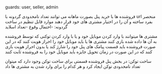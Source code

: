 guards: user, seller, admin 

فروشنده ها با خرید پنل بصورت ماهانه می توانند تعداد نامحدودی گردونه با url منحصر بفرد ساخته و آن را در اختیار مشتری های خود قرار دهند
موارد قابل تنظیم در ساخت گردونه:
-احتمال وقوع
-تعداد اسلاید

مشتری ها میتوانند با وارد کردن موبایل خود و یا با وارد کردن توکنی که توسط فروشنده به آن ها داده شده بازی کنند
مشتری ها یا باید موبایل خود را احراز هویت کنند که در این صورت فروشنده باید قسمت پیامک های پنل خود را شارژ کند 
یا بدون احراز هویت بازی کنند که در این صورت در زمان تحویل جایزه باید موبایل خود را به فروشنده ثابت کنند

ساخت توکن:
در بخش پنل فروشنده قسمتی برای ساخت توکن وجود دارد که میتوان تعداد نامحدودی توکن ایجاد کرد و هر کدام را برای وارد شدن به مشتری ها داد
